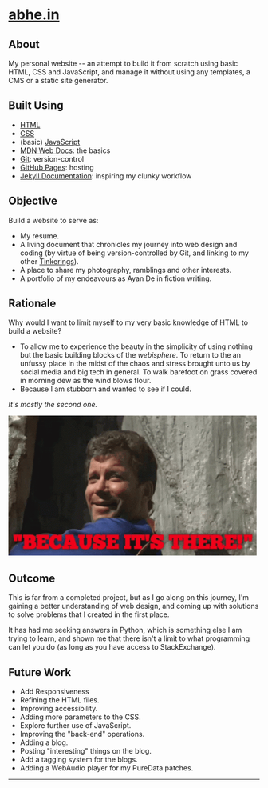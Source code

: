 # [abhe.in](https://abhe.in)

## About

My personal website -- an attempt to build it from scratch using basic HTML, CSS and JavaScript, and manage it without using any templates, a CMS or a static site generator.

## Built Using 

* [HTML](https://en.wikipedia.org/wiki/HTML)
* [CSS](https://en.wikipedia.org/wiki/CSS)
* (basic) [JavaScript](https://en.wikipedia.org/wiki/JavaScript)
* [MDN Web Docs](https://developer.mozilla.org/en-US/docs/Learn): the basics
* [Git](https://git-scm.com/): version-control
* [GitHub Pages](https://pages.github.com/): hosting
* [Jekyll Documentation](https://jekyllrb.com/docs/): inspiring my clunky workflow

<!-- 
* Pandoc: modifying MD files into HTML
* Python: scripting Pandoc using PyPandoc-->


## Objective

Build a website to serve as:

* My resume.
* A living document that chronicles my journey into web design and coding (by virtue of being version-controlled by Git, and linking to my other [Tinkerings](https://github.com/abheshek-pandey/tinkerings)).
* A place to share my photography, ramblings and other interests.
* A portfolio of my endeavours as Ayan De in fiction writing.

## Rationale

Why would I want to limit myself to my very basic knowledge of HTML to build a website?

* To allow me to experience the beauty in the simplicity of using nothing but the basic building blocks of the *webisphere*. To return to the an unfussy place in the midst of the chaos and stress brought unto us by social media and big tech in general. To walk barefoot on grass covered in morning dew as the wind blows flour.
* Because I am stubborn and wanted to see if I could.

*It's mostly the second one.*

![Captain Kirk explains why he's climbing a mountain: "Because it's there!"](./meta/readme-kirk.gif "Because it's there!")



## Outcome

This is far from a completed project, but as I go along on this journey, I'm gaining a better understanding of web design, and coming up with solutions to solve problems that I created in the first place.

It has had me seeking answers in Python, which is something else I am trying to learn, and shown me that there isn't a limit to what programming can let you do (as long as you have access to StackExchange).

## Future Work

* Add Responsiveness
* Refining the HTML files.
* Improving accessibility.
* Adding more parameters to the CSS.
* Explore further use of JavaScript.
* Improving the "back-end" operations.
* Adding a blog.
* Posting "interesting" things on the  blog.
* Add a tagging system for the blogs.
* Adding a WebAudio player for my PureData patches.

---


